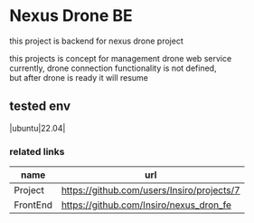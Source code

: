 # Nexus Drone BE
this project is backend for nexus drone project

this projects is concept for management drone web service  
currently, drone connection functionality is not defined,  
but after drone is ready it will resume

## tested env
|ubuntu|22.04|


### related links
|name|url|
|--|--|
|Project | https://github.com/users/Insiro/projects/7  |
|FrontEnd | https://github.com/Insiro/nexus_dron_fe  |


 